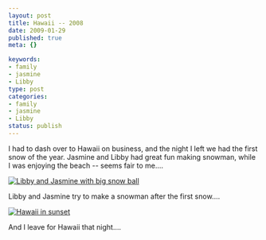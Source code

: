 ```yaml
--- 
layout: post
title: Hawaii -- 2008
date: 2009-01-29
published: true
meta: {}

keywords: 
- family
- jasmine
- Libby
type: post
categories: 
- family
- jasmine
- Libby
status: publish
---
```



I had to dash over to Hawaii on business, and the night I left we had the first snow of the year. Jasmine and Libby had great fun making snowman, while I was enjoying the beach -- seems fair to me....

 

[![Libby and Jasmine with big snow ball](http://media.eick.us/2011/05/3163423530_204fe750bd.jpg)](http://www.flickr.com/photos/19429588@N00/3163423530/ "Libby and Jasmine with big snow ball")

 

Libby and Jasmine try to make a snowman after the first snow....

 

[![Hawaii in sunset](http://media.eick.us/2011/05/3163424848_399efbdd82.jpg)](http://www.flickr.com/photos/19429588@N00/3163424848/ "Hawaii in sunset")

 

And I leave for Hawaii that night....

 

 

 



      

